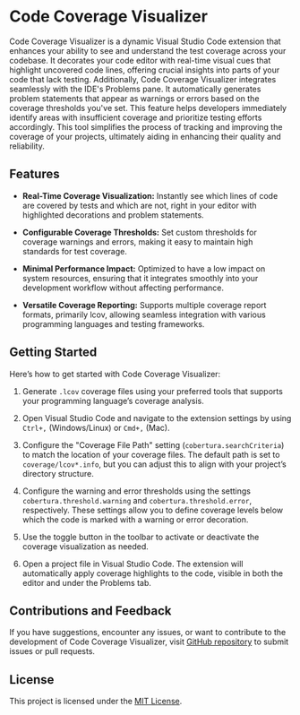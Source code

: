 # Code Coverage Visualizer

Code Coverage Visualizer is a dynamic Visual Studio Code extension that enhances your ability to see and understand the test coverage across your codebase. It decorates your code editor with real-time visual cues that highlight uncovered code lines, offering crucial insights into parts of your code that lack testing. Additionally, Code Coverage Visualizer integrates seamlessly with the IDE's Problems pane. It automatically generates problem statements that appear as warnings or errors based on the coverage thresholds you've set. This feature helps developers immediately identify areas with insufficient coverage and prioritize testing efforts accordingly. This tool simplifies the process of tracking and improving the coverage of your projects, ultimately aiding in enhancing their quality and reliability.

## Features

- **Real-Time Coverage Visualization:** Instantly see which lines of code are covered by tests and which are not, right in your editor with highlighted decorations and problem statements.

- **Configurable Coverage Thresholds:** Set custom thresholds for coverage warnings and errors, making it easy to maintain high standards for test coverage.

- **Minimal Performance Impact:** Optimized to have a low impact on system resources, ensuring that it integrates smoothly into your development workflow without affecting performance.

- **Versatile Coverage Reporting:** Supports multiple coverage report formats, primarily lcov, allowing seamless integration with various programming languages and testing frameworks.

## Getting Started

Here’s how to get started with Code Coverage Visualizer:

1. Generate `.lcov` coverage files using your preferred tools that supports your programming language’s coverage analysis.

2. Open Visual Studio Code and navigate to the extension settings by using `Ctrl+,` (Windows/Linux) or `Cmd+,` (Mac).

3. Configure the "Coverage File Path" setting (`cobertura.searchCriteria`) to match the location of your coverage files. The default path is set to `coverage/lcov*.info`, but you can adjust this to align with your project’s directory structure.

4. Configure the warning and error thresholds using the settings `cobertura.threshold.warning` and `cobertura.threshold.error`, respectively. These settings allow you to define coverage levels below which the code is marked with a warning or error decoration.

5. Use the toggle button in the toolbar to activate or deactivate the coverage visualization as needed.

6. Open a project file in Visual Studio Code. The extension will automatically apply coverage highlights to the code, visible in both the editor and under the Problems tab.

## Contributions and Feedback

If you have suggestions, encounter any issues, or want to contribute to the development of Code Coverage Visualizer, visit [GitHub repository](github.com/KevinAHudson/Cobertura) to submit issues or pull requests.

## License

This project is licensed under the [MIT License](LICENSE).
